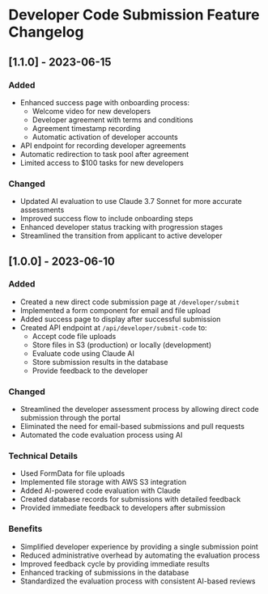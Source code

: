 # Developer Code Submission Feature Changelog

## [1.1.0] - 2023-06-15

### Added
- Enhanced success page with onboarding process:
  - Welcome video for new developers
  - Developer agreement with terms and conditions
  - Agreement timestamp recording
  - Automatic activation of developer accounts
- API endpoint for recording developer agreements
- Automatic redirection to task pool after agreement
- Limited access to $100 tasks for new developers

### Changed
- Updated AI evaluation to use Claude 3.7 Sonnet for more accurate assessments
- Improved success flow to include onboarding steps
- Enhanced developer status tracking with progression stages
- Streamlined the transition from applicant to active developer

## [1.0.0] - 2023-06-10

### Added
- Created a new direct code submission page at `/developer/submit`
- Implemented a form component for email and file upload
- Added success page to display after successful submission
- Created API endpoint at `/api/developer/submit-code` to:
  - Accept code file uploads
  - Store files in S3 (production) or locally (development)
  - Evaluate code using Claude AI
  - Store submission results in the database
  - Provide feedback to the developer

### Changed
- Streamlined the developer assessment process by allowing direct code submission through the portal
- Eliminated the need for email-based submissions and pull requests
- Automated the code evaluation process using AI

### Technical Details
- Used FormData for file uploads
- Implemented file storage with AWS S3 integration
- Added AI-powered code evaluation with Claude
- Created database records for submissions with detailed feedback
- Provided immediate feedback to developers after submission

### Benefits
- Simplified developer experience by providing a single submission point
- Reduced administrative overhead by automating the evaluation process
- Improved feedback cycle by providing immediate results
- Enhanced tracking of submissions in the database
- Standardized the evaluation process with consistent AI-based reviews 